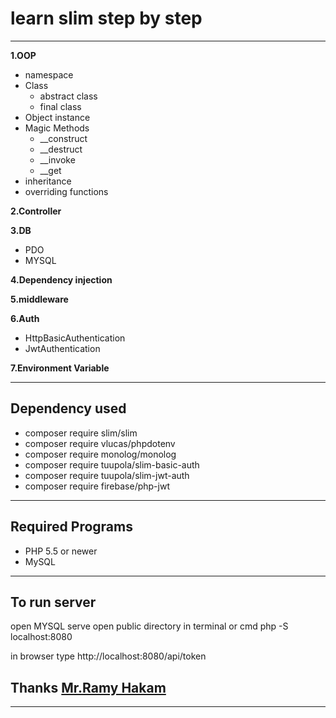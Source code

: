 # learn slim step by step

---

**1.OOP**
- namespace
- Class
	- abstract class 
	- final class
- Object instance
- Magic Methods
	- __construct
	- __destruct
	- __invoke
	- __get
- inheritance
- overriding functions

**2.Controller**

**3.DB**

- PDO
- MYSQL

**4.Dependency injection**

**5.middleware**

**6.Auth**

- HttpBasicAuthentication
- JwtAuthentication

**7.Environment Variable**

---

## Dependency used

- composer require slim/slim
- composer require vlucas/phpdotenv
- composer require monolog/monolog
- composer require tuupola/slim-basic-auth
- composer require tuupola/slim-jwt-auth
- composer require firebase/php-jwt

---

## Required Programs
- PHP 5.5 or newer
- MySQL


---

## To run server
open  MYSQL serve
open  public directory in terminal or  cmd 
php -S localhost:8080

in  browser type 
http://localhost:8080/api/token


## Thanks [Mr.Ramy Hakam](https://github.com/Z-Team-Pro)

---
